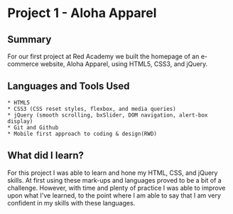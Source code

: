 # Project 1 - Aloha Apparel

## Summary

For our first project at Red Academy we built the homepage of an e-commerce website, Aloha Apparel, using HTML5, CSS3, and jQuery. 

## Languages and Tools Used
	* HTML5
	* CSS3 (CSS reset styles, flexbox, and media queries)
	* jQuery (smooth scrolling, bxSlider, DOM navigation, alert-box display)
	* Git and Github 
	* Mobile first approach to coding & design(RWD)
	

## What did I learn?

For this project I was able to learn and hone my HTML, CSS, and jQuery skills. At first using these mark-ups and languages proved to be a bit of a challenge. However,  with time and plenty of practice I was able to improve upon what I've learned, to the point where I am able to say that I am very confident in my skills with these languages. 
